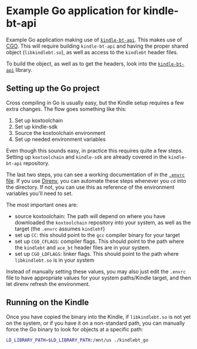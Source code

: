 # Example Go application for kindle-bt-api

Example Go application making use of [`kindle-bt-api`][kindle-bt-api]. This
makes use of [CGO][]. This will require building `kindle-bt-api` and having the
proper shared object (`libkindlebt.so`), as well as access to the `kindlebt`
header files.

To build the object, as well as to get the headers, look into the
[`kindle-bt-api`][kindle-bt-api] library.

## Setting up the Go project

Cross compiling in Go is usually easy, but the Kindle setup requires a few extra
changes. The flow goes something like this:

1. Set up koxtoolchain
2. Set up kindle-sdk
3. Source the koxtoolchain environment
4. Set up needed environment variables

Even though this sounds easy, in practice this requires quite a few steps.
Setting up `koxtoolchain` and `kindle-sdk` are already covered in the
`kindle-bt-api` repository.

The last two steps, you can see a working documentation of in the
[`.envrc` file][envrc]. If you use [Direnv][], you can automate these steps
whenever you `cd` into the directory. If not, you can use this as reference of
the environment variables you'll need to set.

The most important ones are:

* source koxtoolchain: The path will depend on where you have downloaded the
  `koxtoolchain` repository into your system, as well as the target (the
  `.envrc` assumes `kindlehf`)
* set up `CC`: this should point to the `gcc` compiler binary for your target
* set up `CGO_CFLAGS`: compiler flags. This should point to the path where the
  `kindlebt` and `ace_bt` header files are in your system.
* set up `CGO_LDFLAGS`: linker flags. This should point to the path where
  `libkindlebt.so` is in your system

Instead of manually setting these values, you may also just edit the `.envrc`
file to have appropriate values for your system paths/Kindle target, and then
let direnv refresh the environment.

## Running on the Kindle

Once you have copied the binary into the Kindle, if `libkindlebt.so` is not yet
on the system, or if you have it on a non-standard path, you can manually force
the Go binary to look for objects at a specific path:

```sh
LD_LIBRARY_PATH=$LD_LIBRARY_PATH:/mnt/us ./kindlebt_go
```

[kindle-bt-api]: https://github.com/Sighery/kindle-bt-api
[CGO]: https://go.dev/wiki/cgo
[envrc]: ./.envrc
[Direnv]: https://direnv.net/
